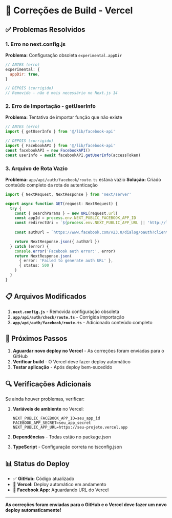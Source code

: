 # 🔧 Correções de Build - Vercel

## ✅ Problemas Resolvidos

### **1. Erro no next.config.js**
**Problema:** Configuração obsoleta `experimental.appDir`
```javascript
// ANTES (erro)
experimental: {
  appDir: true,
}

// DEPOIS (corrigido)
// Removido - não é mais necessário no Next.js 14
```

### **2. Erro de Importação - getUserInfo**
**Problema:** Tentativa de importar função que não existe
```typescript
// ANTES (erro)
import { getUserInfo } from '@/lib/facebook-api'

// DEPOIS (corrigido)
import { FacebookAPI } from '@/lib/facebook-api'
const facebookAPI = new FacebookAPI()
const userInfo = await facebookAPI.getUserInfo(accessToken)
```

### **3. Arquivo de Rota Vazio**
**Problema:** `app/api/auth/facebook/route.ts` estava vazio
**Solução:** Criado conteúdo completo da rota de autenticação

```typescript
import { NextRequest, NextResponse } from 'next/server'

export async function GET(request: NextRequest) {
  try {
    const { searchParams } = new URL(request.url)
    const appId = process.env.NEXT_PUBLIC_FACEBOOK_APP_ID
    const redirectUri = `${process.env.NEXT_PUBLIC_APP_URL || 'http://localhost:3000'}/api/auth/callback/facebook`
    
    const authUrl = `https://www.facebook.com/v23.0/dialog/oauth?client_id=${appId}&redirect_uri=${encodeURIComponent(redirectUri)}&scope=ads_management,business_management,pages_show_list,pages_read_engagement,public_profile,email&response_type=code`

    return NextResponse.json({ authUrl })
  } catch (error) {
    console.error('Facebook auth error:', error)
    return NextResponse.json(
      { error: 'Failed to generate auth URL' },
      { status: 500 }
    )
  }
}
```

## 📋 Arquivos Modificados

1. **`next.config.js`** - Removida configuração obsoleta
2. **`app/api/auth/check/route.ts`** - Corrigida importação
3. **`app/api/auth/facebook/route.ts`** - Adicionado conteúdo completo

## 🚀 Próximos Passos

1. **Aguardar novo deploy no Vercel** - As correções foram enviadas para o GitHub
2. **Verificar build** - O Vercel deve fazer deploy automático
3. **Testar aplicação** - Após deploy bem-sucedido

## 🔍 Verificações Adicionais

Se ainda houver problemas, verificar:

1. **Variáveis de ambiente** no Vercel:
   ```
   NEXT_PUBLIC_FACEBOOK_APP_ID=seu_app_id
   FACEBOOK_APP_SECRET=seu_app_secret
   NEXT_PUBLIC_APP_URL=https://seu-projeto.vercel.app
   ```

2. **Dependências** - Todas estão no package.json
3. **TypeScript** - Configuração correta no tsconfig.json

## 📊 Status do Deploy

- ✅ **GitHub:** Código atualizado
- 🔄 **Vercel:** Deploy automático em andamento
- 🔄 **Facebook App:** Aguardando URL do Vercel

---

**As correções foram enviadas para o GitHub e o Vercel deve fazer um novo deploy automaticamente!** 